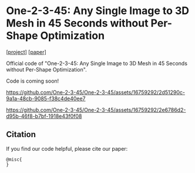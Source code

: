 # One-2-3-45: Any Single Image to 3D Mesh in 45 Seconds without Per-Shape Optimization
 [\[project\]](https://one-2-3-45.github.io) [\[paper\]]()  

Official code of "One-2-3-45: Any Single Image to 3D Mesh in 45 Seconds without Per-Shape Optimization".

Code is coming soon!



https://github.com/One-2-3-45/One-2-3-45/assets/16759292/2d51290c-9a1a-48cb-9085-f38c4de40ee7

https://github.com/One-2-3-45/One-2-3-45/assets/16759292/2e6786d2-d95b-46f8-b7bf-1918e43f0f08




## Citation

If you find our code helpful, please cite our paper:

```
@misc{
}
```
